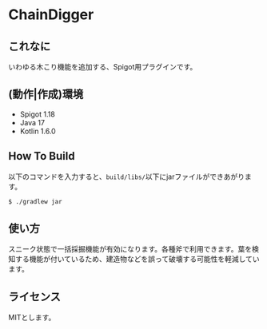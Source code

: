 # ChainDigger
## これなに
いわゆる木こり機能を追加する、Spigot用プラグインです。

## (動作|作成)環境
- Spigot 1.18
- Java 17
- Kotlin 1.6.0

## How To Build
以下のコマンドを入力すると、`build/libs/`以下にjarファイルができあがります。

```bash
$ ./gradlew jar
```

## 使い方
スニーク状態で一括採掘機能が有効になります。各種斧で利用できます。葉を検知する機能が付いているため、建造物などを誤って破壊する可能性を軽減しています。
  
## ライセンス
MITとします。
